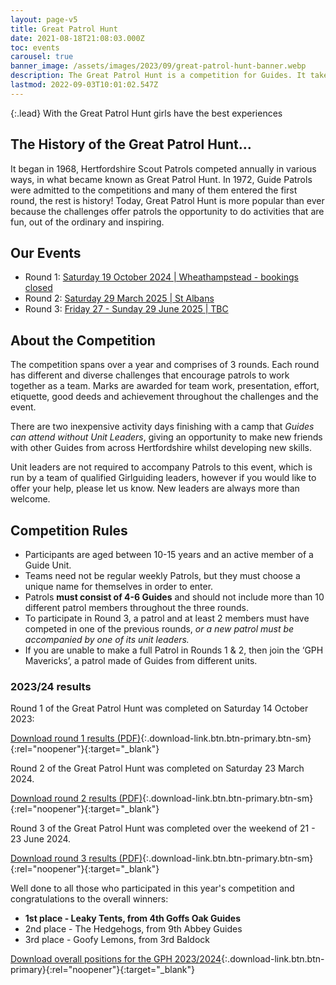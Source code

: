 ```yaml
---
layout: page-v5
title: Great Patrol Hunt
date: 2021-08-18T21:08:03.000Z
toc: events
carousel: true
banner_image: /assets/images/2023/09/great-patrol-hunt-banner.webp
description: The Great Patrol Hunt is a competition for Guides. It takes place over three rounds culminating in a residential weekend.
lastmod: 2022-09-03T10:01:02.547Z
---
```

{:.lead}
With the Great Patrol Hunt girls have the best experiences

## The History of the Great Patrol Hunt&#8230;

It began in 1968, Hertfordshire Scout Patrols competed annually in various ways, in what became known as Great Patrol Hunt. In 1972, Guide Patrols were admitted to the competitions and many of them entered the first round, the rest is history! Today, Great Patrol Hunt is more popular than ever because the challenges offer patrols the opportunity to do activities that are fun, out of the ordinary and inspiring.

## Our Events

- Round 1: [Saturday 19 October 2024 \| Wheathampstead - bookings closed](/event/gph-r1/)
- Round 2: [Saturday 29 March 2025 \| St Albans](/event/gph-r2/)
- Round 3: [Friday 27 - Sunday 29 June 2025 \| TBC](/event/gph-r3/)

## About the Competition

The competition spans over a year and comprises of 3 rounds. Each round has different and diverse challenges that encourage patrols to work together as a team. Marks are awarded for team work, presentation, effort, etiquette, good deeds and achievement throughout the challenges and the event.

There are two inexpensive activity days finishing with a camp that *Guides can attend without Unit Leaders*, giving an opportunity to make new friends with other Guides from across Hertfordshire whilst developing new skills.

Unit leaders are not required to accompany Patrols to this event, which is run by a team of qualified Girlguiding leaders, however if you would like to offer your help, please let us know.  New leaders are always more than welcome.

## Competition Rules

- Participants are aged between 10-15 years and an active member of a Guide Unit.
- Teams need not be regular weekly Patrols, but they must choose a unique name for themselves in order to enter.
- Patrols **must consist of 4-6 Guides** and should not include more than 10 different patrol members throughout the three rounds.
- To participate in Round 3, a patrol and at least 2 members must have competed in one of the previous rounds, *or a new patrol must be accompanied by one of its unit leaders.*
- If you are unable to make a full Patrol in Rounds 1 &amp; 2,  then  join the &#8216;GPH Mavericks&#8217;, a patrol made of Guides from different units.

### 2023/24 results

Round 1 of the Great Patrol Hunt was completed on Saturday 14 October 2023:

[Download round 1 results (PDF)](/assets/docs/2023/great-patrol-hunt-round1-23-24.pdf){:.download-link.btn.btn-primary.btn-sm}{:rel="noopener"}{:target="_blank"}

Round 2 of the Great Patrol Hunt was completed on Saturday 23 March 2024.

[Download round 2 results (PDF)](/assets/docs/2024/gph-2024-r2-results.pdf){:.download-link.btn.btn-primary.btn-sm}{:rel="noopener"}{:target="_blank"}

Round 3 of the Great Patrol Hunt was completed over the weekend of 21 - 23 June 2024.

[Download round 3 results (PDF)](/assets/docs/2024/gph-2024-r3-results.pdf){:.download-link.btn.btn-primary.btn-sm}{:rel="noopener"}{:target="_blank"}

Well done to all those who participated in this year's competition and congratulations to the overall winners:

- **1st place - Leaky Tents, from 4th Goffs Oak Guides**
- 2nd place - The Hedgehogs, from 9th Abbey Guides
- 3rd place - Goofy Lemons, from 3rd Baldock

[Download overall positions for the GPH 2023/2024](/assets/docs/2024/gph-2024-overall-results.pdf){:.download-link.btn.btn-primary}{:rel="noopener"}{:target="_blank"}
